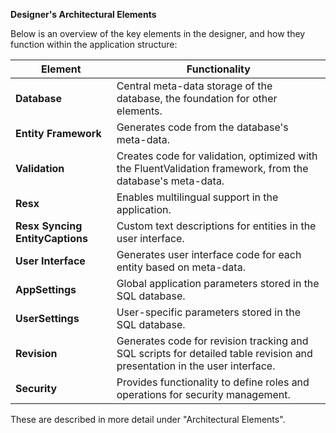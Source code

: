 **Designer's Architectural Elements**

Below is an overview of the key elements in the designer, and how they function within the application structure:

| **Element**  | **Functionality** |
|--------------|--------------------|
| **Database** | Central meta-data storage of the database, the foundation for other elements. |
| **Entity Framework** | Generates code from the database's meta-data. |
| **Validation** | Creates code for validation, optimized with the FluentValidation framework, from the database's meta-data. |
| **Resx** | Enables multilingual support in the application. |
| **Resx Syncing EntityCaptions** | Custom text descriptions for entities in the user interface. |
| **User Interface** | Generates user interface code for each entity based on meta-data. |
| **AppSettings** | Global application parameters stored in the SQL database. |
| **UserSettings** | User-specific parameters stored in the SQL database. |
| **Revision** | Generates code for revision tracking and SQL scripts for detailed table revision and presentation in the user interface. |
| **Security** | Provides functionality to define roles and operations for security management. |

These are described in more detail under "Architectural Elements".